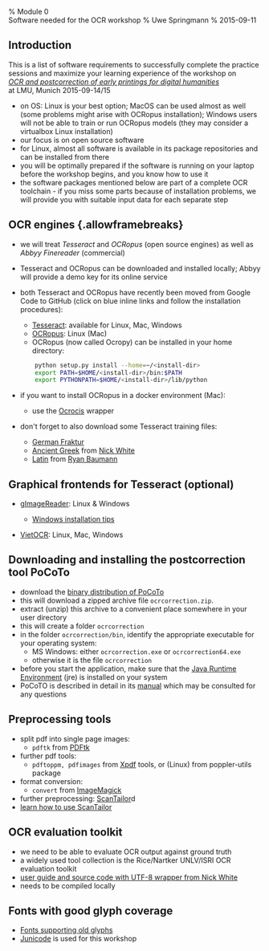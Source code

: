% Module 0  
 Software needed for the OCR workshop
% Uwe Springmann
% 2015-09-11

## Introduction

This is a list of software requirements to successfully complete the practice sessions and maximize your learning experience of the workshop on  
[*OCR and postcorrection of early printings for digital humanities*][workshop]  
at LMU, Munich 2015-09-14/15
    
* on OS: Linux is your best option; MacOS can be used almost as well (some problems might arise with OCRopus installation); Windows users will not be able to train or run OCRopus models (they may consider a virtualbox Linux installation)
* our focus is on open source software
* for Linux, almost all software is available in its package repositories and can be installed from there
* you will be optimally prepared if the software is running on your laptop before the workshop begins, and you know how to use it
* the software packages mentioned below are part of a complete OCR toolchain - if you miss some parts because of installation problems, we will provide you with suitable input data for each separate step

[workshop]: http://www.cis.lmu.de/ocrworkshop/program.md

## OCR engines {.allowframebreaks}

* we will treat *Tesseract* and *OCRopus* (open source engines) as well as *Abbyy Finereader* (commercial)
* Tesseract and OCRopus can be downloaded and installed locally; Abbyy will provide a demo key for its online service
* both Tesseract and OCRopus have recently been moved from Google Code to GitHub (click on blue inline links and follow the installation procedures):
    + [Tesseract][tesseract]: available for Linux, Mac, Windows
    + [OCRopus][ocropy]: Linux (Mac)
    + OCRopus (now called Ocropy) can be installed in your home directory:

    ```bash
        python setup.py install --home=~/<install-dir>
        export PATH=$HOME/<install-dir>/bin:$PATH
        export PYTHONPATH=$HOME/<install-dir>/lib/python
    ```
* if you want to install OCRopus in a docker environment (Mac):
    + use the [Ocrocis][ocrocis] wrapper
* don't forget to also download some Tesseract training files:
    + [German Fraktur][deu-frak]
    + [Ancient Greek][grc] from [Nick White][nickw]
    + [Latin][lat] from [Ryan Baumann][ryanb]


[tesseract]: https://github.com/tesseract-ocr/tesseract/wiki
[ocropy]: https://github.com/tmbdev/ocropy
[ocrocis]: http://cistern.cis.lmu.de/ocrocis/
[deu-frak]: https://code.google.com/p/tesseract-ocr/downloads/detail?name=deu-frak.traineddata.gz&can=2&q=
[nickw]: http://ancientgreekocr.org
[grc]: http://ancientgreekocr.org/2.0/grc.traineddata
[lat]: https://github.com/ryanfb/latinocr-lat/releases/download/v0.2.2/lat.traineddata
[ryanb]: https://ryanfb.github.io/latinocr/


## Graphical frontends for Tesseract (optional)

* [gImageReader][gimage]: Linux & Windows
    + [Windows installation tips][windows]

* [VietOCR][vietocr]: Linux, Mac, Windows

[gimage]: https://github.com/manisandro/gImageReader
[windows]: http://ancientgreekocr.org/windows.html
[vietocr]: http://vietocr.sourceforge.net/

## Downloading and installing the postcorrection tool PoCoTo
* download the [binary distribution of PoCoTo][pocbin]
* this will download a zipped archive file `ocrcorrection.zip`.
* extract (unzip) this archive to a convenient place somewhere in your
  user directory
* this will create a folder `ocrcorrection`
* in the folder `ocrcorrection/bin`, identify the appropriate
  executable for your operating system:
    * MS Windows: either `ocrcorrection.exe` or `ocrcorrection64.exe`
    * otherwise it is the file `ocrcorrection`
* before you start the application, make sure that the
  [Java Runtime Environment](http://www.java.com) (jre) is installed
  on your system
* PoCoTO is described in detail in its [manual][manual] 
which may be consulted for any questions

[pocbin]: http://www.cis.lmu.de/ocrworkshop/data/pocoto/
[manual]: https://github.com/cisocrgroup/Resources/blob/master/manuals/

## Preprocessing tools

* split pdf into single page images:
    + `pdftk` from [PDFtk][pdftk]
* further pdf tools:
    + `pdftoppm, pdfimages` from [Xpdf][xpdf] tools, or (Linux) from poppler-utils package
* format conversion:
    + `convert` from [ImageMagick][imagemagick]
* further preprocessing: [ScanTailor][scantailor]d
* [learn how to use ScanTailor][learnst]

[scantailor]: http://scantailor.org/
[pdftk]: https://www.pdflabs.com/tools/pdftk-the-pdf-toolkit/
[imagemagick]: http://www.imagemagick.org
[graphicsmagick]: http://www.graphicsmagick.org
[xpdf]: http://www.foolabs.com/xpdf/download.html
[learnst]: https://github.com/scantailor/scantailor/wiki


## OCR evaluation toolkit

* we need to be able to evaluate OCR output against ground truth
* a widely used tool collection is the Rice/Nartker UNLV/ISRI OCR evaluation toolkit
* [user guide and source code with UTF-8 wrapper from Nick White][toolkit]
* needs to be compiled locally

[toolkit]: https://github.com/ryanfb/ancientgreekocr-ocr-evaluation-tools


## Fonts with good glyph coverage

* [Fonts supporting old glyphs][mufi-fonts]
* [Junicode][junicode] is used for this workshop

[mufi-fonts]: http://folk.uib.no/hnooh/mufi/fonts/index.html
[junicode]: http://junicode.sourceforge.net/

